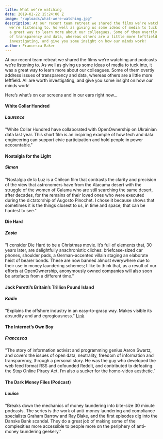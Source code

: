 ```yaml
---
title: What we're watching
date: 2019-02-22 15:24:00 Z
image: "/uploads/what-were-watching.jpg"
description: At our recent team retreat we shared the films we’re watching and podcasts
  we’re listening to. As well as giving us some ideas of media to tuck into, it was
  a great way to learn more about our colleagues. Some of them overtly address issues
  of transparency and data, whereas others are a little more leftfield. All are worth
  investigating, and give you some insight on how our minds work!
author: Francesca Baker
---
```


At our recent team retreat we shared the films we’re watching and podcasts we’re listening to. As well as giving us some ideas of media to tuck into, it was a great way to learn more about our colleagues. Some of them overtly address issues of transparency and data, whereas others are a little more leftfield. All are worth investigating, and give you some insight on how our minds work!

Here’s what’s on our screens and in our ears right now…

#### White Collar Hundred
##### Laurence
"White Collar Hundred have collaborated with OpenOwnership on Ukrainian data last year. This short film is an inspiring example of how tech and data engineering can support civic participation and hold people in power accountable."


#### Nostalgia for the Light
##### Simon
"Nostalgia de la Luz is a Chilean film that contrasts the clarity and precision of the view that astronomers have from the Atacama desert with the struggle of the women of Calama who are still searching the same desert, after decades, for the remains of their loved ones who were executed during the dictatorship of Augosto Pinochet. I chose it because shows that sometimes it is the things closest to us, in time and space, that can be hardest to see."

#### Die Hard
##### Zosia
"I consider Die Hard to be a Christmas movie. It’s full of elements that, 30 years later, are delightfully anachronistic cliches: briefcase-sized car phones, shoulder pads, a German-accented villain staging an elaborate heist of bearer bonds. These are now banned almost everywhere due to their use in money laundering schemes; I like to think that, as a result of our efforts at OpenOwnership, anonymously owned companies will also soon be artefacts from a different time."

#### Jack Peretti’s Britain’s Trillion Pound Island
##### Kadie
"Explains the offshore industry in an easy-to-grasp way. Makes visible its absurdity and and egregiousness."
[Link](https://www.youtube.com/watch?v=889jVIIz2L4)

#### The Internet’s Own Boy
##### Francesca
"The story of information activist and programming genius Aaron Swartz, and covers the issues of open data, neutrality, freedom of information and transparency, through a personal story. He was the guy who developed the web feed format RSS and cofounded Reddit, and contributed to defeating the Stop Online Piracy Act. I’m also a sucker for the home-video aesthetic.’

#### The Dark Money Files (Podcast)
##### Louise
"Breaks down the mechanics of money laundering into bite-size 30 minute podcasts. The series is the work of anti-money laundering and compliance specialists Graham Barrow and Ray Blake, and the first episodes dig into the Danske Bank scandal. They do a great job of making some of the complexities more accessible to people more on the periphery of anti-money laundering geekery."
